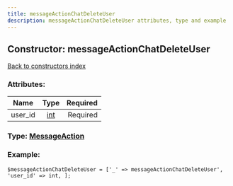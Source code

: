 ```yaml
---
title: messageActionChatDeleteUser
description: messageActionChatDeleteUser attributes, type and example
---
```

## Constructor: messageActionChatDeleteUser  
[Back to constructors index](index.md)



### Attributes:

| Name     |    Type       | Required |
|----------|:-------------:|---------:|
|user\_id|[int](../types/int.md) | Required|



### Type: [MessageAction](../types/MessageAction.md)


### Example:

```
$messageActionChatDeleteUser = ['_' => messageActionChatDeleteUser', 'user_id' => int, ];
```